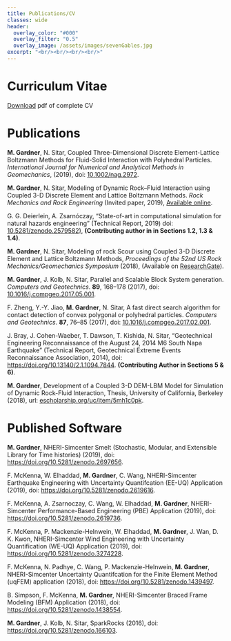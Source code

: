 ```yaml
---
title: Publications/CV
classes: wide
header:
  overlay_color: "#000"
  overlay_filter: "0.5"
  overlay_image: /assets/images/sevenGables.jpg
excerpt: "<br/><br/><br/><br/>"
---
```


# Curriculum Vitae
[Download](/assets/documents/GardnerMH_CV.pdf) pdf of complete CV

# Publications

<html xmlns="http://www.w3.org/1999/xhtml">
<head>
  <meta http-equiv="Content-Type" content="text/html; charset=utf-8" />
  <meta http-equiv="Content-Style-Type" content="text/css" />
  <meta name="generator" content="pandoc" />
  <title></title>
  <style type="text/css">code{white-space: pre;}</style>
</head>
<body>
<div id="refs" class="references">
<div id="ref-gardner2019coupled">
<p> <strong>M. Gardner</strong>, N. Sitar, Coupled Three-Dimensional Discrete Element-Lattice Boltzmann Methods for Fluid-Solid Interaction with Polyhedral Particles. <em>International Journal for Numerical and Analytical Methods in Geomechanics</em>, (2019), doi: <a href="https://doi.org/10.1002/nag.2972">10.1002/nag.2972</a>.</p>
</div>
<div id="ref-gardner2019modeling">
<p> <strong>M. Gardner</strong>, N. Sitar, Modeling of Dynamic Rock–Fluid Interaction using Coupled 3-D Discrete Element and Lattice Boltzmann Methods. <em>Rock Mechanics and Rock Engineering</em> (Invited paper, 2019), <a href="https://rdcu.be/bEN0d">Available online</a>.</p>
</div>
<div id="ref-simcenter2019state">
<p> G. G. Deierlein, A. Zsarnóczay, “State-of-art in computational simulation for natural hazards engineering” (Technical Report, 2019) doi: <a href="https://doi.org/10.5281/zenodo.2579582)">10.5281/zenodo.2579582)</a>, <strong>(Contributing author in in Sections 1.2, 1.3 & 1.4)</strong>.</p>
</div>
<div id="ref-Gardner18ARMA">
<p> <strong>M. Gardner</strong>, N. Sitar, Modeling of rock Scour using Coupled 3-D Discrete Element and Lattice Boltzmann Methods, <em>Proceedings of the 52nd US Rock Mechanics/Geomechanics Symposium</em> (2018), (Available on <a href="https://www.researchgate.net/publication/326733870_Modeling_of_Rock_Scour_using_Coupled_3-D_Discrete_Element_and_Lattice_Boltzmann_Methods" class="uri">ResearchGate</a>).</p>
</div>
<div id="ref-Gardner17">
<p> <strong>M. Gardner</strong>, J. Kolb, N. Sitar, Parallel and Scalable Block System generation. <em>Computers and Geotechnics</em>. <strong>89</strong>, 168–178 (2017), doi: <a href="https://doi.org/10.1016/j.compgeo.2017.05.001">10.1016/j.compgeo.2017.05.001</a>.</p>
</div>
<div id="ref-Zheng17">
<p> F. Zheng, Y.-Y. Jiao, <strong>M. Gardner</strong>, N. Sitar, A fast direct search algorithm for contact detection of convex polygonal or polyhedral particles. <em>Computers and Geotechnics</em>. <strong>87</strong>, 76–85 (2017), doi: <a href="https://doi.org/10.1016/j.compgeo.2017.02.001"> 10.1016/j.compgeo.2017.02.001</a>.</p>
</div>
<div id="ref-Geer14">
<p> J. Bray, J. Cohen-Waeber, T. Dawson, T. Kishida, N. Sitar, “Geotechnical Engineering Reconnaissance of the August 24, 2014 M6 South Napa Earthquake” (Technical Report, Geotechnical Extreme Events Reconnaissance Association, 2014), doi: <a href="https://doi.org/https://doi.org/10.13140/2.1.1094.7844">https://doi.org/10.13140/2.1.1094.7844</a>. <strong>(Contributing Author in Sections 5 & 6)</strong>.</p>
</div>
<div id="ref-Gardner18">
<p> <strong>M. Gardner</strong>, Development of a Coupled 3-D DEM-LBM Model for Simulation of Dynamic Rock-Fluid Interaction, Thesis, University of California, Berkeley (2018), url: <a href="https://escholarship.org/uc/item/5mh1c0pk">escholarship.org/uc/item/5mh1c0pk</a>.</p>
</div>
</div>
</body>
</html>

# Published Software

<html xmlns="http://www.w3.org/1999/xhtml">
<head>
  <meta http-equiv="Content-Type" content="text/html; charset=utf-8" />
  <meta http-equiv="Content-Style-Type" content="text/css" />
  <meta name="generator" content="pandoc" />
  <title></title>
  <style type="text/css">code{white-space: pre;}</style>
</head>
<body>
<div id="refs" class="references">
<div id="ref-gardner2019smelt">
<p><strong>M. Gardner</strong>, NHERI-Simcenter Smelt (Stochastic, Modular, and Extensible Library for Time histories) (2019), doi: <a href="https://doi.org/10.5281/zenodo.2697656">https://doi.org/10.5281/zenodo.2697656</a>.</p>
</div>
<div id="ref-mckenna2019eeuq">
<p>F. McKenna, W. Elhaddad, <strong>M. Gardner</strong>, C. Wang, NHERI-Simcenter Earthquake Engineering with Uncertainty Quantifcation (EE-UQ) Application (2019), doi: <a href="https://doi.org/10.5281/zenodo.2619616">https://doi.org/10.5281/zenodo.2619616</a>.</p>
</div>
<div id="ref-mckenna2019pbe">
<p>F. McKenna, A. Zsarnoczay, C. Wang, W. Elhaddad, <strong>M. Gardner</strong>, NHERI-Simcenter Performance-Based Engineering (PBE) Application (2019), doi: <a href="https://doi.org/10.5281/zenodo.2619736">https://doi.org/10.5281/zenodo.2619736</a>.</p>
</div>
<div id="ref-mckenna2019weuq">
<p>F. McKenna, P. Mackenzie-Helnwein, W. Elhaddad, <strong>M. Gardner</strong>, J. Wan, D. K. Kwon, NHERI-Simcenter Wind Engineering with Uncertainty Quantification (WE-UQ) Application (2019), doi: <a href="https://doi.org/10.5281/zenodo.3274228">https://doi.org/10.5281/zenodo.3274228</a>.</p>
</div>
<div id="ref-mckenna2018uqfem">
<p>F. McKenna, N. Padhye, C. Wang, P. Mackenzie-Helnwein, <strong>M. Gardner</strong>, NHERI-Simcenter Uncertainty Quantifcation for the Finite Element Method (uqFEM) application (2018), doi: <a href="https://doi.org/10.5281/zenodo.1439497">https://doi.org/10.5281/zenodo.1439497</a>.</p>
</div>
<div id="ref-simpson18bfm">
<p>B. Simpson, F. McKenna, <strong>M. Gardner</strong>, NHERI-Simcenter Braced Frame Modeling (BFM) Application (2018), doi: <a href="https://doi.org/10.5281/zenodo.1438554">https://doi.org/10.5281/zenodo.1438554</a>.</p>
</div>
<div id="ref-gardner2016sparkrocks">
<p><strong>M. Gardner</strong>, J. Kolb, N. Sitar, SparkRocks (2016), doi: <a href="https://doi.org/10.5281/zenodo.166103">https://doi.org/10.5281/zenodo.166103</a>.</p>
</div>
</div>
</body>
</html>
